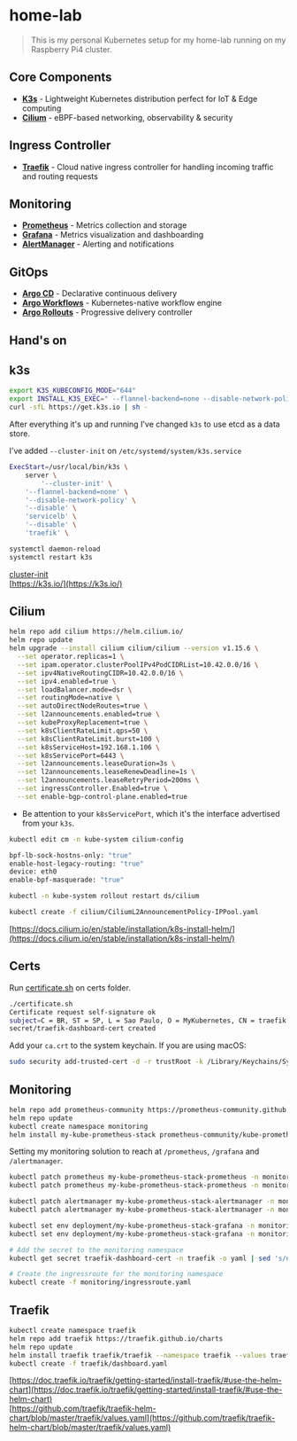# home-lab

> This is my personal Kubernetes setup for my home-lab running on my Raspberry Pi4 cluster.

## Core Components
- **[K3s](https://k3s.io/)** - Lightweight Kubernetes distribution perfect for IoT & Edge computing
- **[Cilium](https://docs.cilium.io/en/stable/installation/k8s-install-helm/)** - eBPF-based networking, observability & security

## Ingress Controller
- **[Traefik](https://doc.traefik.io/)** - Cloud native ingress controller for handling incoming traffic and routing requests

## Monitoring
- **[Prometheus](https://prometheus.io/)** - Metrics collection and storage
- **[Grafana](https://grafana.com/)** - Metrics visualization and dashboarding 
- **[AlertManager](https://prometheus.io/docs/alerting/latest/alertmanager/)** - Alerting and notifications

## GitOps
- **[Argo CD](https://argo-cd.readthedocs.io/en/stable/)** - Declarative continuous delivery
- **[Argo Workflows](https://argoproj.github.io/workflows/)** - Kubernetes-native workflow engine
- **[Argo Rollouts](https://argoproj.github.io/rollouts/)** - Progressive delivery controller

## Hand's on

## k3s

```bash
export K3S_KUBECONFIG_MODE="644"
export INSTALL_K3S_EXEC=" --flannel-backend=none --disable-network-policy --disable servicelb --disable traefik" 
curl -sfL https://get.k3s.io | sh -
```

After everything it's up and running I've changed `k3s` to use etcd as a data store.

I've added `--cluster-init` on `/etc/systemd/system/k3s.service`

```bash
ExecStart=/usr/local/bin/k3s \
    server \
        '--cluster-init' \
	'--flannel-backend=none' \
	'--disable-network-policy' \
	'--disable' \
	'servicelb' \
	'--disable' \
	'traefik' \
```

```bash
systemctl daemon-reload
systemctl restart k3s
```

[cluster-init](https://docs.k3s.io/cli/server#:~:text=join%20a%20cluster-,%2D%2Dcluster%2Dinit,-K3S_CLUSTER_INIT)   
[https://k3s.io/](https://k3s.io/)

## Cilium 

```bash
helm repo add cilium https://helm.cilium.io/
helm repo update
helm upgrade --install cilium cilium/cilium --version v1.15.6 \
  --set operator.replicas=1 \
  --set ipam.operator.clusterPoolIPv4PodCIDRList=10.42.0.0/16 \
  --set ipv4NativeRoutingCIDR=10.42.0.0/16 \
  --set ipv4.enabled=true \
  --set loadBalancer.mode=dsr \
  --set routingMode=native \
  --set autoDirectNodeRoutes=true \
  --set l2announcements.enabled=true \
  --set kubeProxyReplacement=true \
  --set k8sClientRateLimit.qps=50 \
  --set k8sClientRateLimit.burst=100 \
  --set k8sServiceHost=192.168.1.106 \
  --set k8sServicePort=6443 \
  --set l2announcements.leaseDuration=3s \
  --set l2announcements.leaseRenewDeadline=1s \
  --set l2announcements.leaseRetryPeriod=200ms \
  --set ingressController.Enabled=true \
  --set enable-bgp-control-plane.enabled=true
```

* Be attention to your `k8sServicePort`, which it's the interface advertised from your `k3s`.

```bash 
kubectl edit cm -n kube-system cilium-config
```

```bash
bpf-lb-sock-hostns-only: "true"
enable-host-legacy-routing: "true"
device: eth0
enable-bpf-masquerade: "true"
```

```bash
kubectl -n kube-system rollout restart ds/cilium
```

```bash
kubectl create -f cilium/CiliumL2AnnouncementPolicy-IPPool.yaml
```

[https://docs.cilium.io/en/stable/installation/k8s-install-helm/](https://docs.cilium.io/en/stable/installation/k8s-install-helm/)

## Certs 

Run [certificate.sh](certificate.sh) on certs folder.

```bash
./certificate.sh
Certificate request self-signature ok
subject=C = BR, ST = SP, L = Sao Paulo, O = MyKubernetes, CN = traefik.mykubernetes.com
secret/traefik-dashboard-cert created
```

Add your `ca.crt` to the system keychain. If you are using macOS:

```bash  
sudo security add-trusted-cert -d -r trustRoot -k /Library/Keychains/System.keychain ./ca.crt
```

## Monitoring

```bash
helm repo add prometheus-community https://prometheus-community.github.io/helm-charts
helm repo update
kubectl create namespace monitoring
helm install my-kube-prometheus-stack prometheus-community/kube-prometheus-stack --version 68.3.0 -n monitoring -f monitoring/prometheus-values.yaml
```

Setting my monitoring solution to reach at `/prometheus`, `/grafana` and `/alertmanager`.

```bash
kubectl patch prometheus my-kube-prometheus-stack-prometheus -n monitoring --type='json' -p='[{"op": "replace", "path": "/spec/externalUrl", "value": "https://traefik.mykubernetes.com/prometheus"}]'
kubectl patch prometheus my-kube-prometheus-stack-prometheus -n monitoring --type='json' -p='[{"op": "replace", "path": "/spec/routePrefix", "value": "/prometheus"}]'

kubectl patch alertmanager my-kube-prometheus-stack-alertmanager -n monitoring --type='json' -p='[{"op": "replace", "path": "/spec/externalUrl", "value": "https://traefik.mykubernetes.com/alertmanager"}]'
kubectl patch alertmanager my-kube-prometheus-stack-alertmanager -n monitoring --type='json' -p='[{"op": "replace", "path": "/spec/routePrefix", "value": "/alertmanager"}]'

kubectl set env deployment/my-kube-prometheus-stack-grafana -n monitoring GF_SERVER_SERVE_FROM_SUB_PATH=true
kubectl set env deployment/my-kube-prometheus-stack-grafana -n monitoring GF_SERVER_ROOT_URL=/grafana

# Add the secret to the monitoring namespace
kubectl get secret traefik-dashboard-cert -n traefik -o yaml | sed 's/namespace: traefik/namespace: monitoring/' | kubectl apply -f -

# Create the ingressroute for the monitoring namespace
kubectl create -f monitoring/ingressroute.yaml
```

## Traefik

```bash
kubectl create namespace traefik
helm repo add traefik https://traefik.github.io/charts
helm repo update
helm install traefik traefik/traefik --namespace traefik --values traefik/values.yaml
kubectl create -f traefik/dashboard.yaml
```

[https://doc.traefik.io/traefik/getting-started/install-traefik/#use-the-helm-chart](https://doc.traefik.io/traefik/getting-started/install-traefik/#use-the-helm-chart)  
[https://github.com/traefik/traefik-helm-chart/blob/master/traefik/values.yaml](https://github.com/traefik/traefik-helm-chart/blob/master/traefik/values.yaml)

